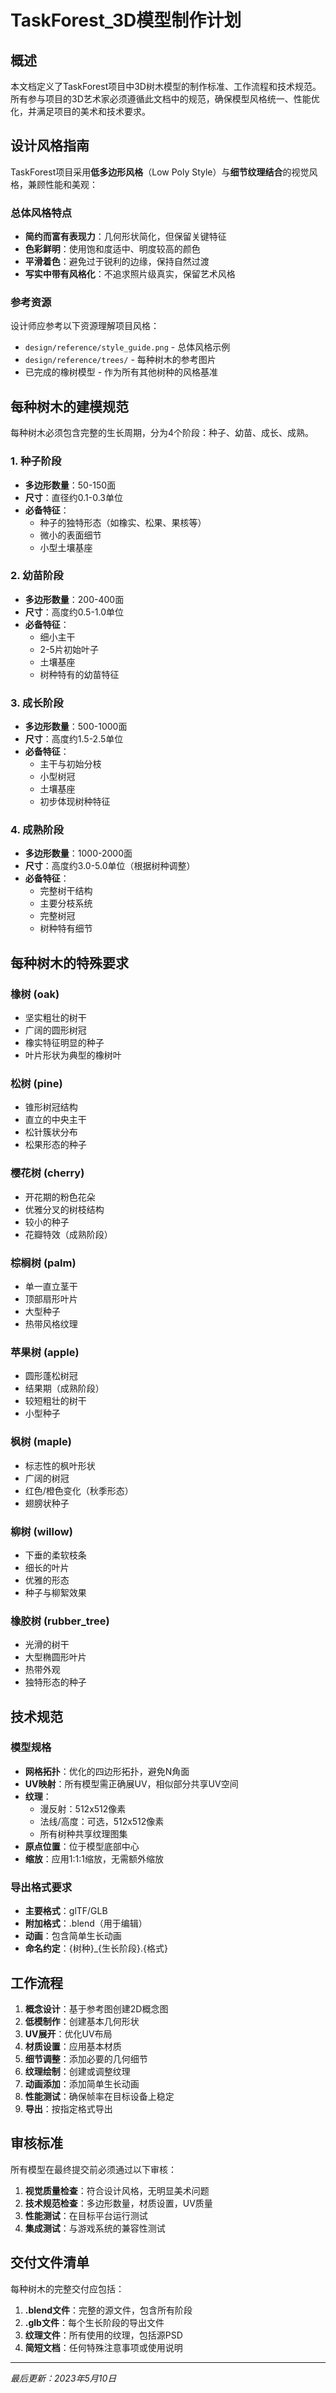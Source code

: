 # TaskForest_3D模型制作计划

## 概述

本文档定义了TaskForest项目中3D树木模型的制作标准、工作流程和技术规范。所有参与项目的3D艺术家必须遵循此文档中的规范，确保模型风格统一、性能优化，并满足项目的美术和技术要求。

## 设计风格指南

TaskForest项目采用**低多边形风格**（Low Poly Style）与**细节纹理结合**的视觉风格，兼顾性能和美观：

### 总体风格特点

- **简约而富有表现力**：几何形状简化，但保留关键特征
- **色彩鲜明**：使用饱和度适中、明度较高的颜色
- **平滑着色**：避免过于锐利的边缘，保持自然过渡
- **写实中带有风格化**：不追求照片级真实，保留艺术风格

### 参考资源

设计师应参考以下资源理解项目风格：
- `design/reference/style_guide.png` - 总体风格示例
- `design/reference/trees/` - 每种树木的参考图片
- 已完成的橡树模型 - 作为所有其他树种的风格基准

## 每种树木的建模规范

每种树木必须包含完整的生长周期，分为4个阶段：种子、幼苗、成长、成熟。

### 1. 种子阶段

- **多边形数量**：50-150面
- **尺寸**：直径约0.1-0.3单位
- **必备特征**：
  - 种子的独特形态（如橡实、松果、果核等）
  - 微小的表面细节
  - 小型土壤基座

### 2. 幼苗阶段

- **多边形数量**：200-400面
- **尺寸**：高度约0.5-1.0单位
- **必备特征**：
  - 细小主干
  - 2-5片初始叶子
  - 土壤基座
  - 树种特有的幼苗特征

### 3. 成长阶段

- **多边形数量**：500-1000面
- **尺寸**：高度约1.5-2.5单位
- **必备特征**：
  - 主干与初始分枝
  - 小型树冠
  - 土壤基座
  - 初步体现树种特征

### 4. 成熟阶段

- **多边形数量**：1000-2000面
- **尺寸**：高度约3.0-5.0单位（根据树种调整）
- **必备特征**：
  - 完整树干结构
  - 主要分枝系统
  - 完整树冠
  - 树种特有细节

## 每种树木的特殊要求

### 橡树 (oak)
- 坚实粗壮的树干
- 广阔的圆形树冠
- 橡实特征明显的种子
- 叶片形状为典型的橡树叶

### 松树 (pine)
- 锥形树冠结构
- 直立的中央主干
- 松针簇状分布
- 松果形态的种子

### 樱花树 (cherry)
- 开花期的粉色花朵
- 优雅分叉的树枝结构
- 较小的种子
- 花瓣特效（成熟阶段）

### 棕榈树 (palm)
- 单一直立茎干
- 顶部扇形叶片
- 大型种子
- 热带风格纹理

### 苹果树 (apple)
- 圆形蓬松树冠
- 结果期（成熟阶段）
- 较短粗壮的树干
- 小型种子

### 枫树 (maple)
- 标志性的枫叶形状
- 广阔的树冠
- 红色/橙色变化（秋季形态）
- 翅膀状种子

### 柳树 (willow)
- 下垂的柔软枝条
- 细长的叶片
- 优雅的形态
- 种子与柳絮效果

### 橡胶树 (rubber_tree)
- 光滑的树干
- 大型椭圆形叶片
- 热带外观
- 独特形态的种子

## 技术规范

### 模型规格

- **网格拓扑**：优化的四边形拓扑，避免N角面
- **UV映射**：所有模型需正确展UV，相似部分共享UV空间
- **纹理**：
  - 漫反射：512x512像素
  - 法线/高度：可选，512x512像素
  - 所有树种共享纹理图集
- **原点位置**：位于模型底部中心
- **缩放**：应用1:1:1缩放，无需额外缩放

### 导出格式要求

- **主要格式**：glTF/GLB
- **附加格式**：.blend（用于编辑）
- **动画**：包含简单生长动画
- **命名约定**：{树种}_{生长阶段}.{格式}

## 工作流程

1. **概念设计**：基于参考图创建2D概念图
2. **低模制作**：创建基本几何形状
3. **UV展开**：优化UV布局
4. **材质设置**：应用基本材质
5. **细节调整**：添加必要的几何细节
6. **纹理绘制**：创建或调整纹理
7. **动画添加**：添加简单生长动画
8. **性能测试**：确保帧率在目标设备上稳定
9. **导出**：按指定格式导出

## 审核标准

所有模型在最终提交前必须通过以下审核：

1. **视觉质量检查**：符合设计风格，无明显美术问题
2. **技术规范检查**：多边形数量，材质设置，UV质量
3. **性能测试**：在目标平台运行测试
4. **集成测试**：与游戏系统的兼容性测试

## 交付文件清单

每种树木的完整交付应包括：

1. **.blend文件**：完整的源文件，包含所有阶段
2. **.glb文件**：每个生长阶段的导出文件
3. **纹理文件**：所有使用的纹理，包括源PSD
4. **简短文档**：任何特殊注意事项或使用说明

---

*最后更新：2023年5月10日*
